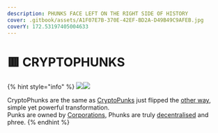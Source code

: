 ```yaml
---
description: PHUNKS FACE LEFT ON THE RIGHT SIDE OF HISTORY
cover: .gitbook/assets/A1F07E7B-370E-42EF-BD2A-D49B49C9AFEB.jpg
coverY: 172.53197405004633
---
```


# 🟥 CRYPTOPHUNKS

{% hint style="info" %}
![](<.gitbook/assets/Phunk\_4156 (1).png>)![](.gitbook/assets/Phunk\_4156.png)

CryptoPhunks are the same as <mark style="color:green;"></mark> [CryptoPunks](https://www.larvalabs.com/cryptopunks) just flipped the [other way](about/phunks/phunk-is-art.md), simple yet powerful transformation. \
Punks are owned by [Corporations](https://twitter.com/cryptopunksnfts/status/1502421713153318918?s=20\&t=sf95wtqypGRjjYHGxaH5lg), Phunks are truly [decentralised](about/phunks/phunk-is-web3.md) and phree.
{% endhint %}
